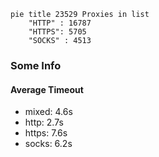 
```mermaid
pie title 23529 Proxies in list
    "HTTP" : 16787
    "HTTPS": 5705
    "SOCKS" : 4513
```

### Some Info
#### Average Timeout

- mixed: 4.6s
- http: 2.7s
- https: 7.6s
- socks: 6.2s